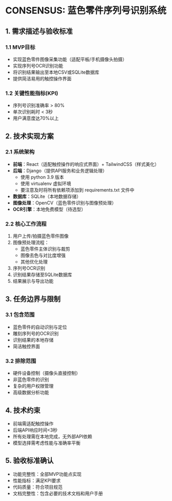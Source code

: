# CONSENSUS: 蓝色零件序列号识别系统

## 1. 需求描述与验收标准

### 1.1 MVP目标
- 实现蓝色零件图像采集功能（适配平板/手机摄像头拍摄）
- 实现序列号OCR识别功能
- 将识别结果输出至本地CSV或SQLite数据库
- 提供简洁易用的触控操作界面

### 1.2 关键性能指标(KPI)
- 序列号识别准确率 > 80%
- 单次识别耗时 < 3秒
- 用户满意度达70%以上

## 2. 技术实现方案

### 2.1 系统架构
- **前端**：React（适配触控操作的响应式界面）+ TailwindCSS（样式美化）
- **后端**：Django（提供API服务和业务逻辑处理）
  - 使用 python 3.9 版本
  - 使用 virtualenv 虚拟环境
  - 要注意及时将所有依赖项添加到 requirements.txt 文件中
- **数据库**：SQLite（本地数据存储）
- **图像处理**：OpenCV（蓝色零件识别与图像预处理）
- **OCR引擎**：本地免费模型（待选型）

### 2.2 核心工作流程
1. 用户上传/拍摄蓝色零件图像
2. 图像预处理流程：
   - 蓝色零件主体识别与裁剪
   - 图像去色与对比度增强
   - 其他优化处理
3. 序列号OCR识别
4. 识别结果存储至SQLite数据库
5. 结果展示与导出功能

## 3. 任务边界与限制

### 3.1 包含范围
- 蓝色零件的自动识别与定位
- 雕刻序列号的OCR识别
- 识别结果的本地存储
- 简洁触控界面

### 3.2 排除范围
- 硬件设备控制（摄像头直接控制）
- 非蓝色零件的识别
- 复杂的用户权限管理
- 高级数据分析功能

## 4. 技术约束
- 前端需适配触控操作
- 后端API响应时间<3秒
- 所有处理需在本地完成，无外部API依赖
- 模型选择需考虑性能与准确率平衡

## 5. 验收标准确认
- 功能完整性：全部MVP功能点实现
- 性能指标：满足KPI要求
- 代码质量：符合项目规范
- 文档完整性：包含必要的技术文档和用户手册